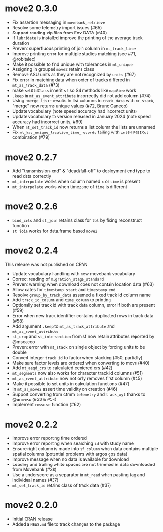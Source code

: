 # move2 0.3.0

* Fix assertion messaging in `movebank_retrieve`
* Resolve some telemetry import issues (#65)
* Support reading zip files from Env-DATA (#49)
* If `lubridate` is installed improve the printing of the average track duration
* Prevent superfluous printing of join column in `mt_track_lines`
* Improve printing error for multiple studies matching (see #71, @robitalec)
* Make it possible to find unique with tolerances in `mt_unique`
* Assigning in grouped `move2` retains class
* Remove ASU units as they are not recognized by `units` (#67)
* Fix error in matching data when order of tracks differed in `mt_as_track_data` (#73)
* make `setOldClass` inherit `sf` so S4 methods like `mapView` work
* `.keep` in `mt_as_event_attribute` incorrectly did not add column (#74)
* Using `"merge_list"` results in list columns in `track_data` with `mt_stack`, "merge" now returns unique values (#72, Bruno Caneco)
* Update vocabulary (note speed accuracy had incorrect units)
* Update vocabulary to version released in January 2024 (note speed accuracy had incorrect units, #69)
* When `mt_set_track_id` now returns a list column the lists are unnamed
* Fix `mt_has_unique_location_time_records` failing with `int64` `POSIXct` combination (#79)

# move2 0.2.7

* Add "transmission-end" & "dead/fall-off" to deployment end type to read data correctly
* `mt_interpolate` works when column named `x` or `time` is present
* `mt_interpolate` works when timezone of `time` is different

# move2 0.2.6

* `bind_cols` and `st_join` retains class for `tbl` by fixing reconstruct function
* `st_join` works for data.frame based `move2`

# move2 0.2.4

This release was not published on CRAN

* Update vocabulary handling with new movebank vocabulary
* Correct reading of `migration_stage_standard`
* Prevent warning when download does not contain location data (#63)
* Allow dates for `timestamp_start` and `timestamp_end`
* Resolve `group_by_track_data` assumed a fixed track id column name
* Add `track_id_column` and `time_column` to printing
* Optionally set track id with track data column, error if both are present (#59)
* Error when new track identifier contains duplicated rows in track data (#58)
* Add argument `.keep` to `mt_as_track_attribute` and `mt_as_event_attribute` 
* `st_crop` and `st_intersection` from sf now retain attributes reported by @mscacco
* Prevent error with `mt_stack` on single object by forcing units to be double
* Convert integer `track_id` to factor when stacking (#50, partially)
* Make sure factor levels are ordered when converting to move (#40)
* Add `mt_aeqd_crs` to calculated centered crs (#42)
* `mt_segments` now also works for character track id columns (#51)
* `mt_as_event_attribute` now not only removes first column (#45)
* Make it possible to set units in calculation functions (#47)
* In `mt_as_move2` assert time validity on creation (#46)
* Support converting from ctmm `telemetry` and `track_xyt` thanks to @anneks (#53 & #54)
* Implement `rowwise` function (#62)

# move2 0.2.2

* Improve error reporting time ordered
* Improve error reporting when searching `id` with study name
* Ensure right column is made into `sf_column` when data contains multiple spatial columns (potential problems with 
    argos gps data)
* Improve message when no data is available for download
* Leading and trailing white spaces are not trimmed in data downloaded from Movebank (#38)
* Use a underscore as a separator in `mt_read` when pasting tag and individual names (#37)
* `mt_set_track_id` retains class of track data (#37)

# move2 0.2.0

* Initial CRAN release
* Added a `NEWS.md` file to track changes to the package
